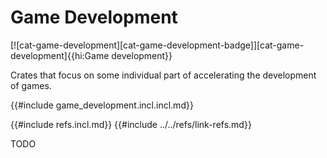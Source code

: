 # Game Development

[![cat-game-development][cat-game-development-badge]][cat-game-development]{{hi:Game development}}

Crates that focus on some individual part of accelerating the development of games.

{{#include game_development.incl.incl.md}}

{{#include refs.incl.md}}
{{#include ../../refs/link-refs.md}}

<div class="hidden">
TODO
</div>
